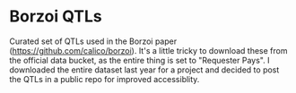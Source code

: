 # Borzoi QTLs

Curated set of QTLs used in the Borzoi paper (https://github.com/calico/borzoi). It's a little tricky to download these from the official data bucket, as the entire thing is set to "Requester Pays". I downloaded the entire dataset last year for a project and decided to post the QTLs in a public repo for improved accessiblity.

